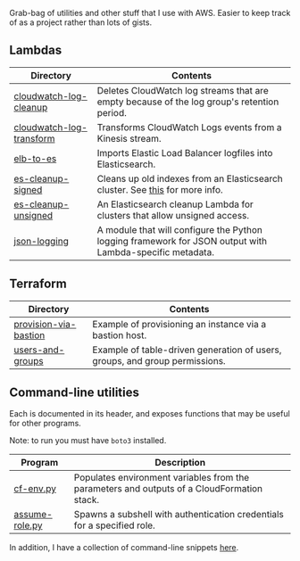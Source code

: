Grab-bag of utilities and other stuff that I use with AWS. Easier to keep track of as a project rather than lots of gists.

## Lambdas

Directory                                                           | Contents
--------------------------------------------------------------------|----------
[cloudwatch-log-cleanup](lambda/cloudwatch-log-cleanup)             | Deletes CloudWatch log streams that are empty because of the log group's retention period.
[cloudwatch-log-transform](lambda/cloudwatch-log-transform)         | Transforms CloudWatch Logs events from a Kinesis stream.
[elb-to-es](lambda/elb-to-es)                                       | Imports Elastic Load Balancer logfiles into Elasticsearch.
[es-cleanup-signed](lambda/es-cleanup-signed)                       | Cleans up old indexes from an Elasticsearch cluster. See [this](https://www.kdgregory.com/index.php?page=aws.loggingPipeline) for more info.
[es-cleanup-unsigned](lambda/es-cleanup-unsigned)                   | An Elasticsearch cleanup Lambda for clusters that allow unsigned access.
[json-logging](lambda/json-logging)                                 | A module that will configure the Python logging framework for JSON output with Lambda-specific metadata.


## Terraform

Directory                                                           | Contents
--------------------------------------------------------------------|----------
[provision-via-bastion](terraform/provision-via-bastion)            | Example of provisioning an instance via a bastion host.
[users-and-groups](terraform/users-and-groups)                      | Example of table-driven generation of users, groups, and group permissions.


## Command-line utilities

Each is documented in its header, and exposes functions that may be useful for other programs.

Note: to run you must have `boto3` installed.

Program                                                             | Description
--------------------------------------------------------------------|----------
[cf-env.py](utils/cf-env.py)                                        | Populates environment variables from the parameters and outputs of a CloudFormation stack.
[assume-role.py](utils/assume-role.py)                              | Spawns a subshell with authentication credentials for a specified role.

In addition, I have a collection of command-line snippets [here](cli.md).
